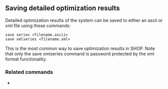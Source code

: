 ## Saving detailed optimization results
Detailed optimization results of the system can be saved to either an ascii or xml file using these commands:
```
save series <filename.ascii>
save xmlseries <filename.xml>
```

This is the most common way to save optimization results in SHOP. Note that only the save xmlseries command is password protected by the xml format functionality.

### Related commands
- [](set_xml_system_name)